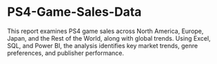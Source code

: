 # PS4-Game-Sales-Data
This report examines PS4 game sales across North America, Europe, Japan, and the Rest of the World, along with global trends. Using Excel, SQL, and Power BI, the analysis identifies key market trends, genre preferences, and publisher performance.
